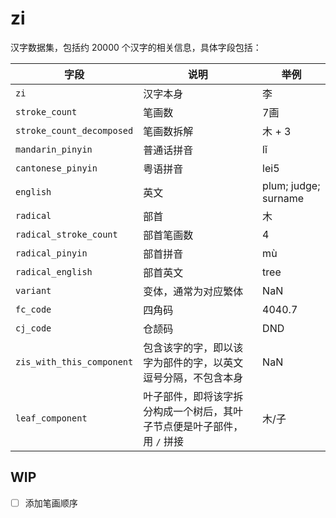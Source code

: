 # zi

汉字数据集，包括约 20000 个汉字的相关信息，具体字段包括：

| 字段                    | 说明                                                         | 举例                 |
|-------------------------|--------------------------------------------------------------|----------------------|
| `zi`                      | 汉字本身                                                     | 李                   |
| `stroke_count`            | 笔画数                                                       | 7画                  |
| `stroke_count_decomposed` | 笔画数拆解                                                   | 木 + 3               |
| `mandarin_pinyin`         | 普通话拼音                                                   | lǐ                   |
| `cantonese_pinyin`        | 粤语拼音                                                     | lei5                 |
| `english`                 | 英文                                                         | plum; judge; surname |
| `radical`                 | 部首                                                         | 木                   |
| `radical_stroke_count`    | 部首笔画数                                                   | 4                    |
| `radical_pinyin`          | 部首拼音                                                     | mù                   |
| `radical_english`         | 部首英文                                                     | tree                 |
| `variant`                 | 变体，通常为对应繁体                                         | NaN                  |
| `fc_code`                 | 四角码                                                       | 4040.7               |
| `cj_code`                 | 仓颉码                                                       | DND                  |
| `zis_with_this_component` | 包含该字的字，即以该字为部件的字，以英文逗号分隔，不包含本身 | NaN                  |
| `leaf_component`          | 叶子部件，即将该字拆分构成一个树后，其叶子节点便是叶子部件，用 `/` 拼接 | 木/子                  |

## WIP

- [ ] 添加笔画顺序
